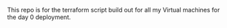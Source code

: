 This repo is for the terraform script build out for all my Virtual machines for the day 0 deployment.
